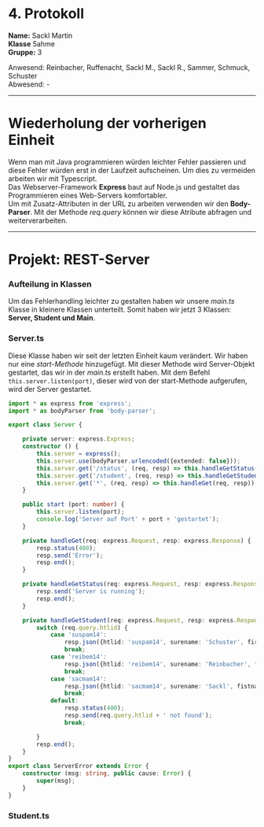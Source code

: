 # 4. Protokoll  
**Name:** Sackl Martin  
**Klasse** 5ahme  
**Gruppe:** 3  

Anwesend: Reinbacher, Ruffenacht, Sackl M., Sackl R., Sammer, Schmuck, Schuster   
Abwesend: -    
*******************************************************************************************************************************************  
# Wiederholung der vorherigen Einheit  
Wenn man mit Java programmieren würden leichter Fehler passieren und diese Fehler würden erst in der Laufzeit aufscheinen. Um dies zu vermeiden arbeiten wir mit Typescript.  
Das Webserver-Framework **Express** baut auf Node.js und gestaltet das Programmieren eines Web-Servers komfortabler.  
Um mit Zusatz-Attributen in der URL zu arbeiten verwenden wir den **Body-Parser**. Mit der Methode *req.query* können wir diese Atribute abfragen und weiterverarbeiten.  
*******************************************************************************************************************************************  
# Projekt: REST-Server  
### Aufteilung in Klassen  
Um das Fehlerhandling leichter zu gestalten haben wir unsere *main.ts* Klasse in kleinere Klassen unterteilt. Somit haben wir jetzt 3 Klassen: **Server, Student und Main**.  

### Server.ts  
Diese Klasse haben wir seit der letzten Einheit kaum verändert. Wir haben nur eine *start-Methode* hinzugefügt. Mit dieser Methode wird Server-Objekt gestartet, das wir in der *main.ts* erstellt haben. Mit dem Befehl `this.server.listen(port)`, dieser wird von der start-Methode aufgerufen, wird der Server gestartet.  
```typescript  
import * as express from 'express';
import * as bodyParser from 'body-parser';

export class Server {

    private server: express.Express;
    constructor () {
        this.server = express();
        this.server.use(bodyParser.urlencoded({extended: false}));
        this.server.get('/status', (req, resp) => this.handleGetStatus(req, resp));
        this.server.get('/student', (req, resp) => this.handleGetStudent(req, resp));
        this.server.get('*', (req, resp) => this.handleGet(req, resp));
    }

    public start (port: number) {
        this.server.listen(port);
        console.log('Server auf Port' + port + 'gestartet');
    }

    private handleGet(req: express.Request, resp: express.Response) {
        resp.status(400);
        resp.send('Error');
        resp.end();
    }

    private handleGetStatus(req: express.Request, resp: express.Response) {
        resp.send('Server is running');
        resp.end();
    }

    private handleGetStudent(req: express.Request, resp: express.Response) {
        switch (req.query.htlid) {
            case 'suspam14':
                resp.json({htlid: 'suspam14', surename: 'Schuster', firstname: 'Patrick'});
                break;
            case 'reibem14':
                resp.json({htlid: 'reibem14', surename: 'Reinbacher', firstname: 'Bernhard'});
                break;
            case 'sacmam14':
                resp.json({htlid: 'sacmam14', surename: 'Sackl', fistname: 'Martin'});
                break;
            default:
                resp.status(400);
                resp.send(req.query.htlid + ' not found');
                break;

        }
        resp.end();
    }
}
export class ServerError extends Error {
    constructor (msg: string, public cause: Error) {
        super(msg);
    }
}
```  

### Student.ts  
